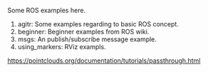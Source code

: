 Some ROS examples here.

1. agitr: Some examples regarding to basic ROS concept.
2. beginner: Beginner examples from ROS wiki.
3. msgs: An publish/subscribe message example.
4. using_markers: RViz exampls.

https://pointclouds.org/documentation/tutorials/passthrough.html
